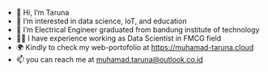 - 👋 Hi, I’m Taruna
- 👀 I’m interested in data science, IoT, and education
- 🌱 I’m Electrical Engineer graduated from bandung institute of technology
- 🧑‍💼 I have experience working as Data Scientist in FMCG field
- 🌍 Kindly to check my web-portofolio at https://muhamad-taruna.cloud
- 📫 you can reach me at muhamad.taruna@outlook.co.id 
